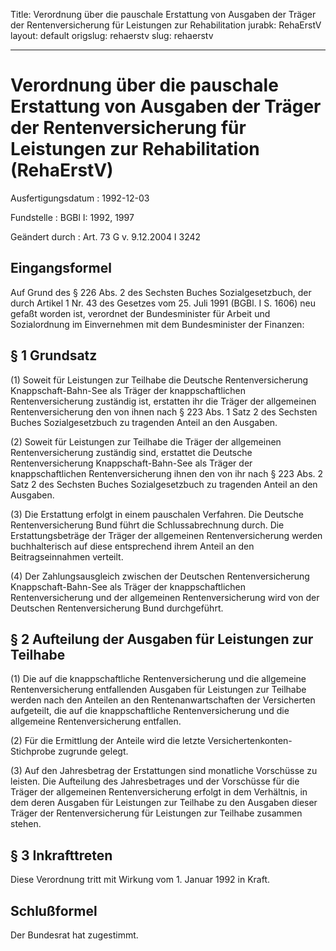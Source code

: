 Title: Verordnung über die pauschale Erstattung von Ausgaben der Träger der Rentenversicherung
  für Leistungen zur Rehabilitation
jurabk: RehaErstV
layout: default
origslug: rehaerstv
slug: rehaerstv

---

# Verordnung über die pauschale Erstattung von Ausgaben der Träger der Rentenversicherung für Leistungen zur Rehabilitation (RehaErstV)

Ausfertigungsdatum
:   1992-12-03

Fundstelle
:   BGBl I: 1992, 1997

Geändert durch
:   Art. 73 G v. 9.12.2004 I 3242


## Eingangsformel

Auf Grund des § 226 Abs. 2 des Sechsten Buches Sozialgesetzbuch, der
durch Artikel 1 Nr. 43 des Gesetzes vom 25. Juli 1991 (BGBl. I S.
1606) neu gefaßt worden ist, verordnet der Bundesminister für Arbeit
und Sozialordnung im Einvernehmen mit dem Bundesminister der Finanzen:


## § 1 Grundsatz

(1) Soweit für Leistungen zur Teilhabe die Deutsche Rentenversicherung
Knappschaft-Bahn-See als Träger der knappschaftlichen
Rentenversicherung zuständig ist, erstatten ihr die Träger der
allgemeinen Rentenversicherung den von ihnen nach § 223 Abs. 1 Satz 2
des Sechsten Buches Sozialgesetzbuch zu tragenden Anteil an den
Ausgaben.

(2) Soweit für Leistungen zur Teilhabe die Träger der allgemeinen
Rentenversicherung zuständig sind, erstattet die Deutsche
Rentenversicherung Knappschaft-Bahn-See als Träger der
knappschaftlichen Rentenversicherung ihnen den von ihr nach § 223 Abs.
2 Satz 2 des Sechsten Buches Sozialgesetzbuch zu tragenden Anteil an
den Ausgaben.

(3) Die Erstattung erfolgt in einem pauschalen Verfahren. Die Deutsche
Rentenversicherung Bund führt die Schlussabrechnung durch. Die
Erstattungsbeträge der Träger der allgemeinen Rentenversicherung
werden buchhalterisch auf diese entsprechend ihrem Anteil an den
Beitragseinnahmen verteilt.

(4) Der Zahlungsausgleich zwischen der Deutschen Rentenversicherung
Knappschaft-Bahn-See als Träger der knappschaftlichen
Rentenversicherung und der allgemeinen Rentenversicherung wird von der
Deutschen Rentenversicherung Bund durchgeführt.


## § 2 Aufteilung der Ausgaben für Leistungen zur Teilhabe

(1) Die auf die knappschaftliche Rentenversicherung und die allgemeine
Rentenversicherung entfallenden Ausgaben für Leistungen zur Teilhabe
werden nach den Anteilen an den Rentenanwartschaften der Versicherten
aufgeteilt, die auf die knappschaftliche Rentenversicherung und die
allgemeine Rentenversicherung entfallen.

(2) Für die Ermittlung der Anteile wird die letzte Versichertenkonten-
Stichprobe zugrunde gelegt.

(3) Auf den Jahresbetrag der Erstattungen sind monatliche Vorschüsse
zu leisten. Die Aufteilung des Jahresbetrages und der Vorschüsse für
die Träger der allgemeinen Rentenversicherung erfolgt in dem
Verhältnis, in dem deren Ausgaben für Leistungen zur Teilhabe zu den
Ausgaben dieser Träger der Rentenversicherung für Leistungen zur
Teilhabe zusammen stehen.


## § 3 Inkrafttreten

Diese Verordnung tritt mit Wirkung vom 1. Januar 1992 in Kraft.


## Schlußformel

Der Bundesrat hat zugestimmt.

